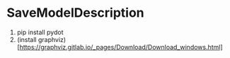 # SaveModelDescription

1. pip install pydot
1. (install graphviz)[https://graphviz.gitlab.io/_pages/Download/Download_windows.html]